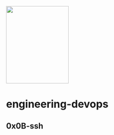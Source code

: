 <img src="https://blog.holbertonschool.com/wp-content/uploads/2020/04/unnamed-2.png" width="170" height="210">

# engineering-devops

## 0x0B-ssh

